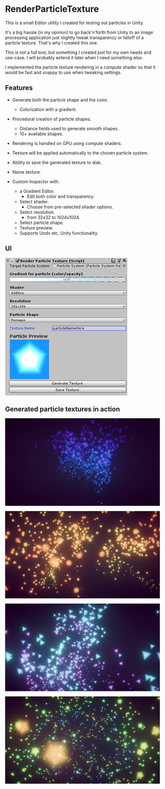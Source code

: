 # RenderParticleTexture

This is a small Editor utility I created for testing out particles in Unity.

It's a big hassle (in my opinion) to go back'n'forth from Unity to an image processing application just slightly tweak transparency or falloff of a particle texture. That's why I created this one.

This is not a full tool, but something I created just for my own needs and use-case. I will probably extend it later when I need something else.

I implemented the particle texture rendering in a compute shader so that it would be fast and snappy to use when tweaking settings.

## Features

- Generate both the particle shape and the color.
    - Colorization with a gradient.
- Procedural creation of particle shapes.
    - Distance fields used to generate smooth shapes.
    - 10+ available shapes.
- Rendering is handled on GPU using compute shaders.
- Texture will be applied automatically to the chosen particle system.
- Ability to save the generated texture to disk.
- Name texture.

- Custom Inspector with:
    - a Gradient Editor.
        - Edit both color and transparency.
    - Select shader.
        - Choose from pre-selected shader options.
    - Select resolution.
        - from 32x32 to 1024x1024.
    - Select particle shape.
    - Texture preview.
    - Supports Undo etc. Unity functionality.

## UI

![User Interface](renderParticleTexture_UI.png)

## Generated particle textures in action
![Particle textures in use](renderParticleTexture_img1.jpg)

![Particle textures in use](renderParticleTexture_img2.jpg)

![Particle textures in use](renderParticleTexture_img3.jpg)

![Particle textures in use](renderParticleTexture_img4.jpg)